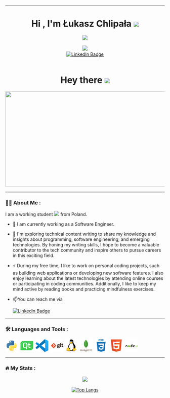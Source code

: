 
---

<h1 align="center"><b>Hi , I'm Łukasz Chlipała </b><img src="https://media.giphy.com/media/hvRJCLFzcasrR4ia7z/giphy.gif" width="35"></h1>

<p align="center">
  <a href="https://github.com/DenverCoder1/readme-typing-svg"><img src="https://readme-typing-svg.herokuapp.com?font=Time+New+Roman&color=cyan&size=25&center=true&vCenter=true&width=600&height=100&lines=&hearts;+Self-taught+Software+Engineer,;Automatic+Control+and+Robotics+Student,;Active+Learner/Researcher,;Love+to+learn+new+stuffs..<3"></a>
</p>

<div id="header" align="center">
  <img src="https://media.giphy.com/media/v1.Y2lkPTc5MGI3NjExNTcwMzg4Yzk3ZDlkMTE0NzY1ZTY3NzUxNDY0YmZhYWM2NGE0YjE0YyZjdD1z/M9gbBd9nbDrOTu1Mqx/giphy.gif" width="100"/>
</div>

<div id="badges" align="center">
  <a href="https://www.linkedin.com/in/lchlipala/">
    <img src="https://img.shields.io/badge/LinkedIn-blue?style=for-the-badge&logo=linkedin&logoColor=white" alt="LinkedIn Badge"/>
  </a>
</div>
<div align="center">
    <img src="https://komarev.com/ghpvc/?username=chlip1&style=flat-square&color=blue" alt=""/>
</div>
<h1 align="center">
  Hey there
  <img src="https://media.giphy.com/media/hvRJCLFzcasrR4ia7z/giphy.gif" width="30px"/>
</h1>
<div align="center">
  <img src="https://media.giphy.com/media/dWesBcTLavkZuG35MI/giphy.gif" width="600" height="300"/>
</div>

---

### :woman_technologist: About Me :
I am a working student <img src="https://media.giphy.com/media/WUlplcMpOCEmTGBtBW/giphy.gif" width="30"> from Poland.

- :telescope: I am currently working as a Software Engineer.

- :seedling: I'm exploring technical content writing to share my knowledge and insights about programming, software engineering, and emerging technologies. By honing my writing skills, I hope to become a valuable contributor to the tech community and inspire others to pursue careers in this exciting field.

- :zap: During my free time, I like to work on personal coding projects, such as building web applications or developing new software features. I also enjoy learning about the latest technologies by attending online courses or participating in coding communities. Additionally, I like to keep my mind active by reading books and practicing mindfulness exercises.

- :mailbox:You can reach me via <div>[![Linkedin Badge](https://img.shields.io/badge/-lchlipala-blue?style=flat&logo=Linkedin&logoColor=white)](https://www.linkedin.com/in/lchlipala)</div>

---

### :hammer_and_wrench: Languages and Tools :
<div>
  <img src="https://github.com/devicons/devicon/blob/master/icons/python/python-original.svg"  title="Python" alt="Python" width="40" height="40"/>&nbsp;
  <img src="https://github.com/devicons/devicon/blob/master/icons/qt/qt-original.svg"  title="Qt" alt="Qt" width="40" height="40"/>&nbsp;
  <img src="https://github.com/devicons/devicon/blob/master/icons/vscode/vscode-original.svg"  title="VSCode" alt="VSCode" width="40" height="40"/>&nbsp;
  <img src="https://github.com/devicons/devicon/blob/master/icons/git/git-original-wordmark.svg" title="Git" **alt="Git" width="40" height="40"/>
  <img src="https://github.com/devicons/devicon/blob/master/icons/linux/linux-original.svg"  title="Linux" alt="Linux" width="40" height="40"/>&nbsp;
  <img src="https://github.com/devicons/devicon/blob/master/icons/mongodb/mongodb-original-wordmark.svg"  title="MongoDB" alt="MongoDB" width="40" height="40"/>&nbsp;
  <img src="https://github.com/devicons/devicon/blob/master/icons/css3/css3-plain-wordmark.svg"  title="CSS3" alt="CSS" width="40" height="40"/>&nbsp;
  <img src="https://github.com/devicons/devicon/blob/master/icons/html5/html5-original.svg" title="HTML5" alt="HTML" width="40" height="40"/>&nbsp;
  <img src="https://github.com/devicons/devicon/blob/master/icons/nodejs/nodejs-original-wordmark.svg" title="NodeJS" alt="NodeJS" width="40" height="40"/>&nbsp;
</div>

---

### :fire: My Stats :
<div align="center">
  
 <img src="https://github-readme-stats.vercel.app/api?username=0xabdulkhalid&include_all_commits=true&count_private=true&show_icons=true&line_height=20&title_color=7A7ADB&icon_color=2234AE&text_color=D3D3D3&bg_color=0,000000,130F40" width="450"/>

  
[![Top Langs](https://github-readme-stats.vercel.app/api/top-langs/?username=chlip1&layout=compact&theme=vision-friendly-dark)](https://github.com/anuraghazra/github-readme-stats)

</div>


<!--
**chlip1/chlip1** is a ✨ _special_ ✨ repository because its `README.md` (this file) appears on your GitHub profile.

Here are some ideas to get you started:

- 🔭 I’m currently working on ...
- 🌱 I’m currently learning ...
- 👯 I’m looking to collaborate on ...
- 🤔 I’m looking for help with ...
- 💬 Ask me about ...
- 📫 How to reach me: ...
- 😄 Pronouns: ...
- ⚡ Fun fact: ...
-->
